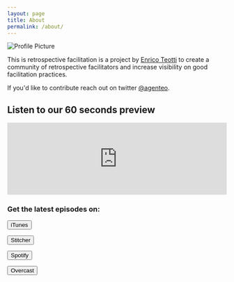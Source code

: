 ```yaml
---
layout: page
title: About
permalink: /about/
---
```


<img src="{{ site.baseurl }}/assets/logo.png" title="Profile Picture" class="profile">

This is retrospective facilitation is a project by [Enrico Teotti](http://teotti.com) to create a community of retrospective facilitators and increase visibility on good facilitation practices.

If you'd like to contribute reach out on twitter [@agenteo](http://twitter.com/agenteo). 

<div class="wrapper">
    <div class="post-header-container">
  <h2 class="post-header">Listen to our 60 seconds preview</h2>
  <iframe width="100%" height="166" scrolling="no" frameborder="no" allow="autoplay" src="https://w.soundcloud.com/player/?url=https%3A//api.soundcloud.com/tracks/578761662&color=%23ff5500&auto_play=false&hide_related=false&show_comments=true&show_user=true&show_reposts=false&show_teaser=true"></iframe>
  </div>
</div>

<div class="wrapper">
    <div class="post-header-container">  
    <h3 class="post-header">Get the latest episodes on:</h3>
      <div class="listen-on">      
        <form action="https://itunes.apple.com/us/podcast/this-is-retrospective-facilitation/id1453928932?mt=2&app=podcast"><button>iTunes</button></form>
        <form action="https://www.stitcher.com/podcast/this-is-retrospective-facilitation"><button>Stitcher</button></form>
        <form action="https://open.spotify.com/show/0G0qzC53VxoHVzwgs6gtVF?si=kAwZzMPgRBCQicWQRUO4lQ"><button>Spotify</button></form>
        <form action="https://overcast.fm/itunes1453928932/this-is-retrospective-facilitation"><button>Overcast</button></form>
      </div>
    </div>
</div>